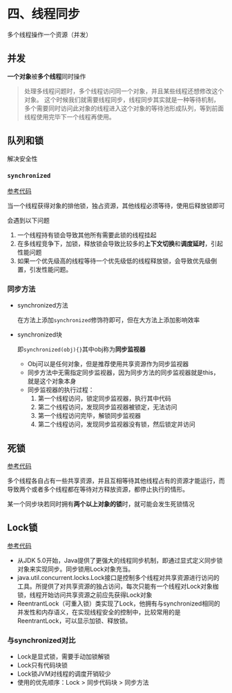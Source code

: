 # 四、线程同步

多个线程操作一个资源（并发）

## 并发

**一个对象**被**多个线程**同时操作

> 处理多线程问题时，多个线程访问同一个对象，并且某些线程还想修改这个对象。
> 这个时候我们就需要线程同步，线程同步其实就是一种等待机制，多个需要同时访问此对象的线程进入这个对象的等待池形成队列，等到前面线程使用完毕下一个线程再使用。

## 队列和锁

解决安全性

### `synchronized`

[参考代码](../../12-Sync)

当一个线程获得对象的排他锁，独占资源，其他线程必须等待，使用后释放锁即可

会遇到以下问题
1. 一个线程持有锁会导致其他所有需要此锁的线程挂起
2. 在多线程竞争下，加锁，释放锁会导致比较多的**上下文切换**和**调度延时**，引起性能问题
3. 如果一个优先级高的线程等待一个优先级低的线程释放锁，会导致优先级倒置，引发性能问题。

### 同步方法

* synchronized方法
    
    在方法上添加`synchronized`修饰符即可，但在大方法上添加影响效率

* synchronized块

    即`synchronized(obj){}`其中obj称为**同步监视器**
  * Obj可以是任何对象，但是推荐使用共享资源作为同步监视器
  * 同步方法中无需指定同步监视器，因为同步方法的同步监视器就是this，就是这个对象本身
  * 同步监视器的执行过程：
    1. 第一个线程访问，锁定同步监视器，执行其中代码
    2. 第二个线程访问，发现同步监视器被锁定，无法访问
    3. 第一个线程访问完毕，解锁同步监视器
    4. 第二个线程访问，发现同步监视器没有锁，然后锁定并访问
    

## 死锁

[参考代码](../../13-DeadLock)

多个线程各自占有一些共享资源，并且互相等待其他线程占有的资源才能运行，而导致两个或者多个线程都在等待对方释放资源，都停止执行的情形。

某一个同步块若同时拥有**两个以上对象的锁**时，就可能会发生死锁情况

## Lock锁

[参考代码](../../14-TestLock)

* 从JDK 5.0开始，Java提供了更强大的线程同步机制，即通过显式定义同步锁对象来实现同步。同步锁用Lock对象充当。
* java.util.concurrent.locks.Lock接口是控制多个线程对共享资源进行访问的工具。所提供了对共享资源的独占访问，每次只能有一个线程对Lock对象枷锁，线程开始访问共享资源之前应先获得Lock对象
* ReentrantLock（可重入锁）类实现了Lock，他拥有与synchronized相同的并发性和内存语义，在实现线程安全的控制中，比较常用的是ReentrantLock，可以显示加锁、释放锁。

### 与synchronized对比

* Lock是显式锁，需要手动加锁解锁
* Lock只有代码块锁
* Lock锁JVM对线程的调度开销较少
* 使用的优先顺序：Lock > 同步代码块 > 同步方法
